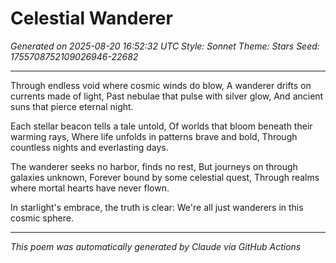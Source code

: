 # Celestial Wanderer

*Generated on 2025-08-20 16:52:32 UTC*
*Style: Sonnet*
*Theme: Stars*
*Seed: 1755708752109026946-22682*

---

Through endless void where cosmic winds do blow,
A wanderer drifts on currents made of light,
Past nebulae that pulse with silver glow,
And ancient suns that pierce eternal night.

Each stellar beacon tells a tale untold,
Of worlds that bloom beneath their warming rays,
Where life unfolds in patterns brave and bold,
Through countless nights and everlasting days.

The wanderer seeks no harbor, finds no rest,
But journeys on through galaxies unknown,
Forever bound by some celestial quest,
Through realms where mortal hearts have never flown.

In starlight's embrace, the truth is clear:
We're all just wanderers in this cosmic sphere.

---

*This poem was automatically generated by Claude via GitHub Actions*